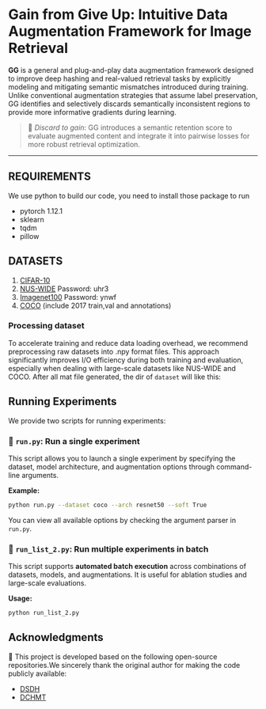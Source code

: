 # Gain from Give Up: Intuitive Data Augmentation Framework for Image Retrieval

**GG** is a general and plug-and-play data augmentation framework designed to improve deep hashing and real-valued retrieval tasks by explicitly modeling and mitigating semantic mismatches introduced during training. Unlike conventional augmentation strategies that assume label preservation, GG identifies and selectively discards semantically inconsistent regions to provide more informative gradients during learning.

> 🚩 *Discard to gain*: GG introduces a semantic retention score to evaluate augmented content and integrate it into pairwise losses for more robust retrieval optimization.

---


## REQUIREMENTS
We use python to build our code, you need to install those package to run

- pytorch 1.12.1
- sklearn
- tqdm
- pillow

## DATASETS
1. [CIFAR-10](https://www.cs.toronto.edu/~kriz/cifar.html)
2. [NUS-WIDE](https://pan.baidu.com/s/1f9mKXE2T8XpIq8p7y8Fa6Q) Password: uhr3
3. [Imagenet100](https://pan.baidu.com/s/1Vihhd2hJ4q0FOiltPA-8_Q) Password: ynwf
4. [COCO](https://www.kaggle.com/datasets/awsaf49/coco-2017-dataset) (include 2017 train,val and annotations)

### Processing dataset
To accelerate training and reduce data loading overhead, we recommend preprocessing raw datasets into .npy format files. This approach significantly improves I/O efficiency during both training and evaluation, especially when dealing with large-scale datasets like NUS-WIDE and COCO.
After all mat file generated, the dir of `dataset` will like this:

## Running Experiments
We provide two scripts for running experiments:
### 🔹 `run.py`: Run a single experiment
This script allows you to launch a single experiment by specifying the dataset, model architecture, and augmentation options through command-line arguments.

**Example:**

```bash
python run.py --dataset coco --arch resnet50 --soft True
```
You can view all available options by checking the argument parser in `run.py`.

### 🔹 `run_list_2.py`: Run multiple experiments in batch

This script supports **automated batch execution** across combinations of datasets, models, and augmentations. It is useful for ablation studies and large-scale evaluations.

**Usage:**

```bash
python run_list_2.py
```

## Acknowledgments

🧬 This project is developed based on the following open-source repositories.We sincerely thank the original author for making the code publicly available:

- [DSDH](https://github.com/Tree-Shu-Zhao/DSDH_PyTorch)
- [DCHMT](https://github.com/kalenforn/DCHMT)
